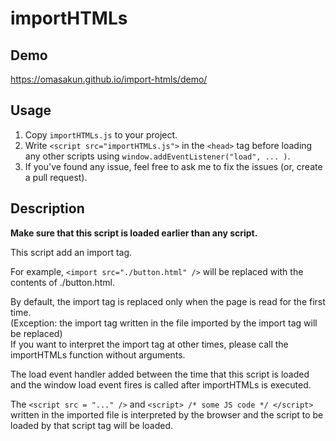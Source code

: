 # importHTMLs
## Demo
https://omasakun.github.io/import-htmls/demo/

## Usage
1. Copy `importHTMLs.js` to your project.
2. Write `<script src="importHTMLs.js">` in the `<head>` tag before loading any other scripts using `window.addEventListener("load", ... )`.
3. If you've found any issue, feel free to ask me to fix the issues (or, create a pull request).

## Description
**Make sure that this script is loaded earlier than any script.**

This script add an import tag.

For example, `<import src="./button.html" />` will be replaced with the contents of ./button.html.  

By default, the import tag is replaced only when the page is read for the first time.  
(Exception: the import tag written in the file imported by the import tag will be replaced)  
If you want to interpret the import tag at other times, please call the importHTMLs function without arguments.

The load event handler added between the time that this script is loaded and the window load event fires is called after importHTMLs is executed.

The `<script src = "..." />` and `<script> /* some JS code */ </script>` written in the imported file is interpreted by the browser and the script to be loaded by that script tag will be loaded.
